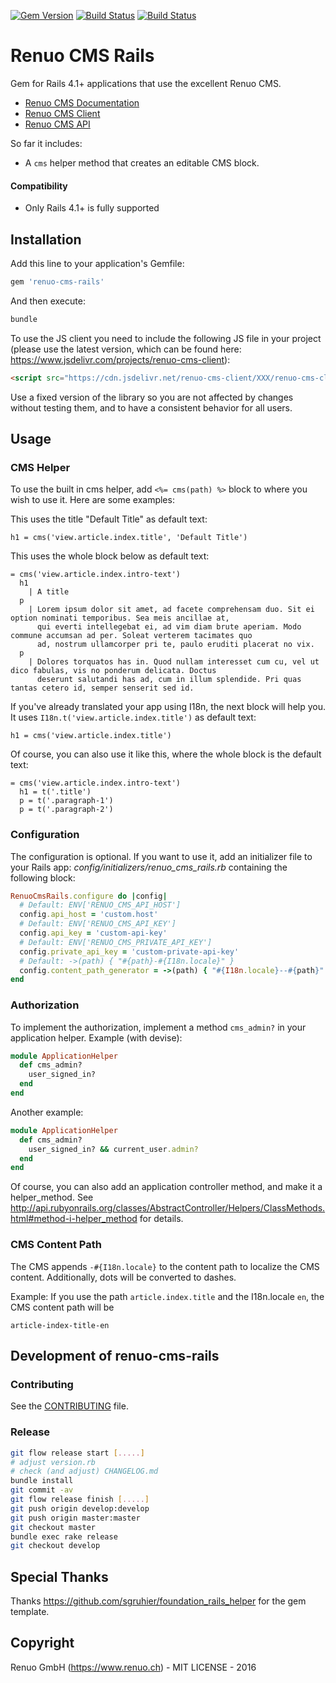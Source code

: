 [![Gem Version](https://badge.fury.io/rb/renuo-cms-rails.svg)](https://badge.fury.io/rb/renuo-cms-rails) [![Build Status](https://travis-ci.org/renuo/renuo-cms-rails.svg?branch=master)](https://travis-ci.org/renuo/renuo-cms-rails) [![Build Status](https://travis-ci.org/renuo/renuo-cms-rails.svg?branch=develop)](https://travis-ci.org/renuo/renuo-cms-rails)

# Renuo CMS Rails

Gem for Rails 4.1+ applications that use the excellent Renuo CMS.

* [Renuo CMS Documentation](https://renuo.gitbooks.io/renuo-cms-doc/content/index.html)
* [Renuo CMS Client](https://github.com/renuo/renuo-cms-client)
* [Renuo CMS API](https://github.com/renuo/renuo-cms-api)

So far it includes:

* A `cms` helper method that creates an editable CMS block.

#### Compatibility

* Only Rails 4.1+ is fully supported

## Installation

Add this line to your application's Gemfile:

```ruby
gem 'renuo-cms-rails'
```

And then execute:

```sh
bundle
```

To use the JS client you need to include the following JS file in your project (please use the latest version, which can be found here: https://www.jsdelivr.com/projects/renuo-cms-client):

```html
<script src="https://cdn.jsdelivr.net/renuo-cms-client/XXX/renuo-cms-client.min.js" integrity="sha256-XXX" crossorigin="anonymous"></script>
```

Use a fixed version of the library so you are not affected by changes without testing them, and to have a consistent behavior for all users.

## Usage

### CMS Helper

To use the built in cms helper, add `<%= cms(path) %>` block to where you wish to use it. Here are some examples:

This uses the title "Default Title" as default text:

```slim
h1 = cms('view.article.index.title', 'Default Title')
```

This uses the whole block below as default text:

```slim
= cms('view.article.index.intro-text')
  h1
    | A title
  p
    | Lorem ipsum dolor sit amet, ad facete comprehensam duo. Sit ei option nominati temporibus. Sea meis ancillae at,
      qui everti intellegebat ei, ad vim diam brute aperiam. Modo commune accumsan ad per. Soleat verterem tacimates quo
      ad, nostrum ullamcorper pri te, paulo eruditi placerat no vix.
  p
    | Dolores torquatos has in. Quod nullam interesset cum cu, vel ut dico fabulas, vis no ponderum delicata. Doctus
      deserunt salutandi has ad, cum in illum splendide. Pri quas tantas cetero id, semper senserit sed id.
```

If you've already translated your app using I18n, the next block will help you. It uses
```I18n.t('view.article.index.title')``` as default text:

```slim
h1 = cms('view.article.index.title')
```

Of course, you can also use it like this, where the whole block is the default text:

```slim
= cms('view.article.index.intro-text')
  h1 = t('.title')
  p = t('.paragraph-1')
  p = t('.paragraph-2')
```

### Configuration

The configuration is optional. If you want to use it, add an initializer file to your Rails app:
*config/initializers/renuo_cms_rails.rb* containing the following block:

```ruby
RenuoCmsRails.configure do |config|
  # Default: ENV['RENUO_CMS_API_HOST']
  config.api_host = 'custom.host'
  # Default: ENV['RENUO_CMS_API_KEY']
  config.api_key = 'custom-api-key'
  # Default: ENV['RENUO_CMS_PRIVATE_API_KEY']
  config.private_api_key = 'custom-private-api-key'
  # Default: ->(path) { "#{path}-#{I18n.locale}" }
  config.content_path_generator = ->(path) { "#{I18n.locale}--#{path}" }
end
```

### Authorization

To implement the authorization, implement a method ```cms_admin?``` in your application helper. Example (with devise):

```ruby
module ApplicationHelper
  def cms_admin?
    user_signed_in?
  end
end
```

Another example:

```ruby
module ApplicationHelper
  def cms_admin?
    user_signed_in? && current_user.admin?
  end
end
```

Of course, you can also add an application controller method, and make it a helper_method. See
http://api.rubyonrails.org/classes/AbstractController/Helpers/ClassMethods.html#method-i-helper_method for details.

### CMS Content Path

The CMS appends ```-#{I18n.locale}``` to the content path to localize the CMS content. Additionally, dots will be converted to dashes.

Example: If you use the path ```article.index.title``` and the I18n.locale ```en```, the CMS content path will be

```
article-index-title-en
```

## Development of renuo-cms-rails

### Contributing

See the [CONTRIBUTING](CONTRIBUTING.md) file.

### Release

```sh
git flow release start [.....]
# adjust version.rb
# check (and adjust) CHANGELOG.md
bundle install
git commit -av
git flow release finish [.....]
git push origin develop:develop
git push origin master:master
git checkout master
bundle exec rake release
git checkout develop
```

## Special Thanks

Thanks https://github.com/sgruhier/foundation_rails_helper for the gem template.

## Copyright

Renuo GmbH (https://www.renuo.ch) - MIT LICENSE - 2016
